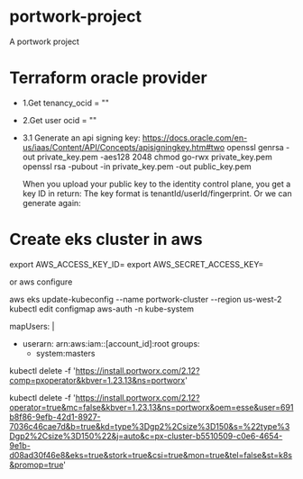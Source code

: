 # portwork-project
A portwork project

# Terraform oracle provider
- 1.Get tenancy_ocid = ""
- 2.Get user ocid = "" 
- 3.1 Generate an api signing key: https://docs.oracle.com/en-us/iaas/Content/API/Concepts/apisigningkey.htm#two
  openssl genrsa -out private_key.pem -aes128 2048
  chmod go-rwx private_key.pem
  openssl rsa -pubout -in private_key.pem -out public_key.pem

    When you upload your public key to the identity control plane, you get a key ID in return:
    The key format is tenantId/userId/fingerprint.
    Or we can generate again: 


# Create eks cluster in aws
export AWS_ACCESS_KEY_ID=
export AWS_SECRET_ACCESS_KEY=

or aws configure


aws eks update-kubeconfig --name portwork-cluster --region us-west-2
kubectl edit configmap aws-auth -n kube-system

mapUsers: |
  - userarn: arn:aws:iam::[account_id]:root
    groups:
    - system:masters


kubectl delete -f 'https://install.portworx.com/2.12?comp=pxoperator&kbver=1.23.13&ns=portworx'

kubectl delete -f 'https://install.portworx.com/2.12?operator=true&mc=false&kbver=1.23.13&ns=portworx&oem=esse&user=691b8f86-9efb-42d1-8927-7036c46cae7d&b=true&kd=type%3Dgp2%2Csize%3D150&s=%22type%3Dgp2%2Csize%3D150%22&j=auto&c=px-cluster-b5510509-c0e6-4654-9e1b-d08ad30f46e8&eks=true&stork=true&csi=true&mon=true&tel=false&st=k8s&promop=true'